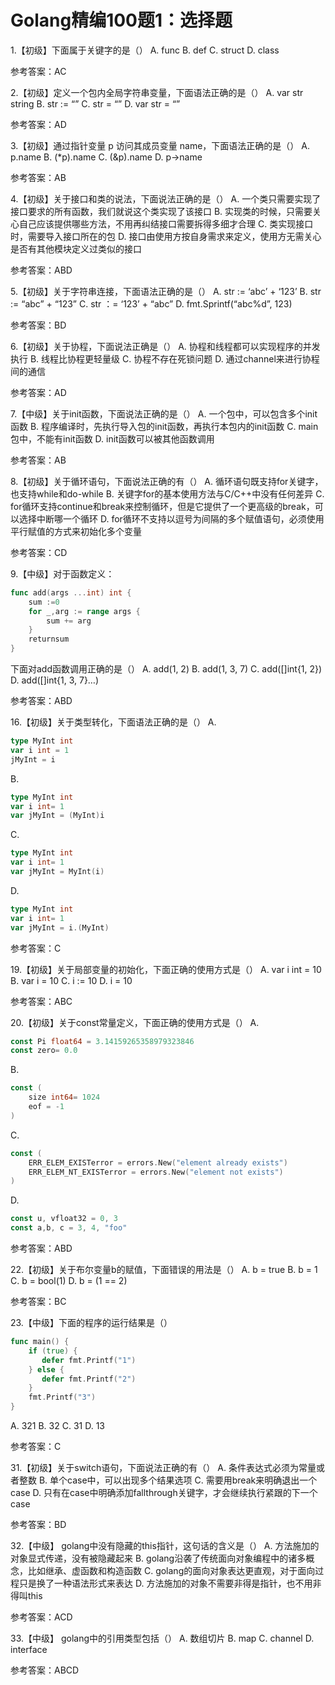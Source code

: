 # Golang精编100题1：选择题

1.【初级】下面属于关键字的是（）
A. func
B. def
C. struct
D. class

参考答案：AC

2.【初级】定义一个包内全局字符串变量，下面语法正确的是（）
A. var str string
B. str := “”
C. str = “”
D. var str = “”

参考答案：AD

3.【初级】通过指针变量 p 访问其成员变量 name，下面语法正确的是（）
A. p.name
B. (*p).name
C. (&p).name
D. p->name

参考答案：AB

4.【初级】关于接口和类的说法，下面说法正确的是（）
A. 一个类只需要实现了接口要求的所有函数，我们就说这个类实现了该接口
B. 实现类的时候，只需要关心自己应该提供哪些方法，不用再纠结接口需要拆得多细才合理
C. 类实现接口时，需要导入接口所在的包
D. 接口由使用方按自身需求来定义，使用方无需关心是否有其他模块定义过类似的接口

参考答案：ABD

5.【初级】关于字符串连接，下面语法正确的是（）
A. str := ‘abc’ + ‘123’
B. str := “abc” + “123”
C. str ：= ‘123’ + “abc”
D. fmt.Sprintf(“abc%d”, 123)

参考答案：BD

6.【初级】关于协程，下面说法正确是（）
A. 协程和线程都可以实现程序的并发执行
B. 线程比协程更轻量级
C. 协程不存在死锁问题
D. 通过channel来进行协程间的通信

参考答案：AD

7.【中级】关于init函数，下面说法正确的是（）
A. 一个包中，可以包含多个init函数
B. 程序编译时，先执行导入包的init函数，再执行本包内的init函数
C. main包中，不能有init函数
D. init函数可以被其他函数调用

参考答案：AB

8.【初级】关于循环语句，下面说法正确的有（）
A. 循环语句既支持for关键字，也支持while和do-while
B. 关键字for的基本使用方法与C/C++中没有任何差异
C. for循环支持continue和break来控制循环，但是它提供了一个更高级的break，可以选择中断哪一个循环
D. for循环不支持以逗号为间隔的多个赋值语句，必须使用平行赋值的方式来初始化多个变量

参考答案：CD

9.【中级】对于函数定义：

```go
func add(args ...int) int {
    sum :=0
    for _,arg := range args {
        sum += arg
    }
    returnsum
}
```

下面对add函数调用正确的是（）
A. add(1, 2)
B. add(1, 3, 7)
C. add([]int{1, 2})
D. add([]int{1, 3, 7}…)

参考答案：ABD

16.【初级】关于类型转化，下面语法正确的是（）
A.
```go
type MyInt int
var i int = 1
jMyInt = i
```

B.
```go
type MyInt int
var i int= 1
var jMyInt = (MyInt)i
```

C.
```go
type MyInt int
var i int= 1
var jMyInt = MyInt(i)
```

D.
```go
type MyInt int
var i int= 1
var jMyInt = i.(MyInt)
```
参考答案：C

19.【初级】关于局部变量的初始化，下面正确的使用方式是（）
A. var i int = 10
B. var i = 10
C. i := 10
D. i = 10

参考答案：ABC

20.【初级】关于const常量定义，下面正确的使用方式是（）
A.
```go
const Pi float64 = 3.14159265358979323846
const zero= 0.0
```

B.
```go
const (
    size int64= 1024
    eof = -1
)
```

C.
```go
const (
    ERR_ELEM_EXISTerror = errors.New("element already exists")
    ERR_ELEM_NT_EXISTerror = errors.New("element not exists")
)
```

D.
```go
const u, vfloat32 = 0, 3
const a,b, c = 3, 4, "foo"
```

参考答案：ABD

22.【初级】关于布尔变量b的赋值，下面错误的用法是（）
A. b = true
B. b = 1
C. b = bool(1)
D. b = (1 == 2)

参考答案：BC

23.【中级】下面的程序的运行结果是（）

```go
func main() {  
    if (true) {
       defer fmt.Printf("1")
    } else {
       defer fmt.Printf("2")
    }
    fmt.Printf("3")
}
```

A. 321
B. 32
C. 31
D. 13

参考答案：C

31.【初级】关于switch语句，下面说法正确的有（）
A. 条件表达式必须为常量或者整数
B. 单个case中，可以出现多个结果选项
C. 需要用break来明确退出一个case
D. 只有在case中明确添加fallthrough关键字，才会继续执行紧跟的下一个case

参考答案：BD

32.【中级】 golang中没有隐藏的this指针，这句话的含义是（）
A. 方法施加的对象显式传递，没有被隐藏起来
B. golang沿袭了传统面向对象编程中的诸多概念，比如继承、虚函数和构造函数
C. golang的面向对象表达更直观，对于面向过程只是换了一种语法形式来表达
D. 方法施加的对象不需要非得是指针，也不用非得叫this

参考答案：ACD

33.【中级】 golang中的引用类型包括（）
A. 数组切片
B. map
C. channel
D. interface

参考答案：ABCD